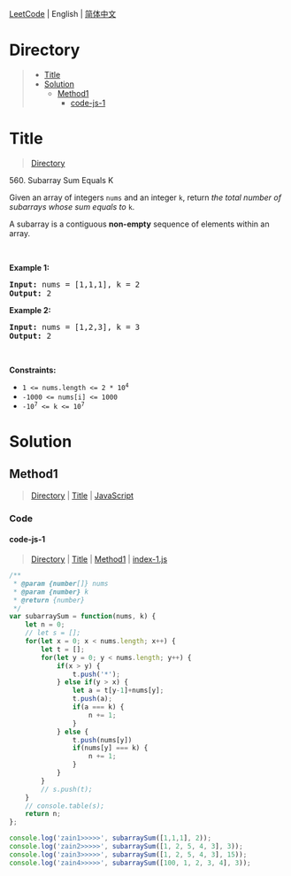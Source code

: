 [LeetCode](../README.md) | English | [简体中文](./README.CN.md)

# Directory

>- [Title](#Title)
>- [Solution](#Solution)
>    - [Method1](#Method1)
>        - [code-js-1](#code-js-1)

# Title

>[Directory](#Directory)

560.&nbsp;Subarray Sum Equals K

<p>Given an array of integers <code>nums</code> and an integer <code>k</code>, return <em>the total number of subarrays whose sum equals to</em> <code>k</code>.</p>

<p>A subarray is a contiguous <strong>non-empty</strong> sequence of elements within an array.</p>

<p>&nbsp;</p>
<p><strong class="example">Example 1:</strong></p>
<pre><strong>Input:</strong> nums = [1,1,1], k = 2
<strong>Output:</strong> 2
</pre><p><strong class="example">Example 2:</strong></p>
<pre><strong>Input:</strong> nums = [1,2,3], k = 3
<strong>Output:</strong> 2
</pre>
<p>&nbsp;</p>
<p><strong>Constraints:</strong></p>

<ul>
	<li><code>1 &lt;= nums.length &lt;= 2 * 10<sup>4</sup></code></li>
	<li><code>-1000 &lt;= nums[i] &lt;= 1000</code></li>
	<li><code>-10<sup>7</sup> &lt;= k &lt;= 10<sup>7</sup></code></li>
</ul>


# Solution

## Method1

>[Directory](#Directory) | [Title](#Title) | [JavaScript](#code-js-1)

### Code

#### code-js-1

>[Directory](#Directory) | [Title](#Title) | [Method1](#Method1) | [index-1.js](./index-1.js "index-1.js")

```JavaScript
/**
 * @param {number[]} nums
 * @param {number} k
 * @return {number}
 */
var subarraySum = function(nums, k) {
    let n = 0;
    // let s = [];
    for(let x = 0; x < nums.length; x++) {
        let t = [];
        for(let y = 0; y < nums.length; y++) {
            if(x > y) {
                t.push('*');
            } else if(y > x) {
                let a = t[y-1]+nums[y];
                t.push(a);
                if(a === k) {
                    n += 1;
                }
            } else {
                t.push(nums[y])
                if(nums[y] === k) {
                    n += 1;
                }
            }
        }
        // s.push(t);
    }
    // console.table(s);
    return n;
};

console.log('zain1>>>>>', subarraySum([1,1,1], 2));
console.log('zain2>>>>>', subarraySum([1, 2, 5, 4, 3], 3));
console.log('zain3>>>>>', subarraySum([1, 2, 5, 4, 3], 15));
console.log('zain4>>>>>', subarraySum([100, 1, 2, 3, 4], 3));

```

